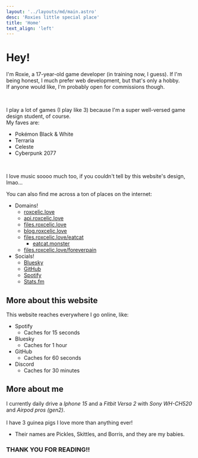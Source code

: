 ```yaml
---
layout: '../layouts/md/main.astro'
desc: 'Roxies little special place'
title: 'Home'
text_align: 'left'
---
```

# Hey!
I'm Roxie, a 17-year-old game developer (in training now, I guess). If I'm being honest, I much prefer web development, but that's only a hobby.  
If anyone would like, I'm probably open for commissions though.

<br>

I play a lot of games (I play like 3) because I'm a super well-versed game design student, of course.  
My faves are:
- Pokémon Black & White
- Terraria
- Celeste
- Cyberpunk 2077

<br>

I love music soooo much too, if you couldn't tell by this website's design, lmao...

You can also find me across a ton of places on the internet:
* Domains!
    - [roxcelic.love](//roxcelic.love)
    - [api.roxcelic.love](//api.roxcelic.love)
    - [files.roxcelic.love](//files.roxcelic.love)
    - [blog.roxcelic.love](//blog.roxcelic.love)
    - [files.roxcelic.love/eatcat](//files.roxcelic.love/eatcat)
        - [eatcat.monster](//eatcat.monster)
    - [files.roxcelic.love/foreverpain](//files.roxcelic.love/foreverpain)
* Socials!
    - [Bluesky](//bsky.app/roxcelic.love)
    - [GitHub](//github.com/roxcelic)
    - [Spotify](//open.spotify.com/user/onyc3nppnjac08vatfd8uulav)
    - [Stats.fm](//stats.fm/roxangel)

## More about this website
This website reaches everywhere I go online, like:
- Spotify
    - Caches for 15 seconds
- Bluesky
    - Caches for 1 hour
- GitHub
    - Caches for 60 seconds
- Discord
    - Caches for 30 minutes

## More about me
I currently daily drive a *Iphone 15* and a *Fitbit Versa 2* with *Sony WH-CH520* and *Airpod pros (gen2)*.<br>  
I have 3 guinea pigs I love more than anything ever!
- Their names are Pickles, Skittles, and Borris, and they are my babies.

### THANK YOU FOR READING!!